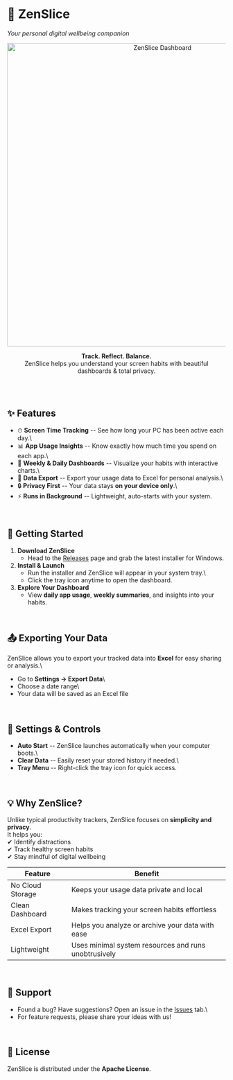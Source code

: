 # 🌿 ZenSlice  
*Your personal digital wellbeing companion*

<p align="center">
  <img src="https://raw.githubusercontent.com/Pratham754/ZenSlice/refs/heads/main/banner.png?token=GHSAT0AAAAAADHW3RHGFOGOI3BYBBUIOXAS2FLKIAA" alt="ZenSlice Dashboard" width="700"/>
</p>

<p align="center">
  <b>Track. Reflect. Balance.</b><br/>
  ZenSlice helps you understand your screen habits with beautiful dashboards & total privacy.
</p>

<br><br>

## ✨ Features

-   ⏱ **Screen Time Tracking** -- See how long your PC has been active
    each day.\
-   📊 **App Usage Insights** -- Know exactly how much time you spend on
    each app.\
-   📅 **Weekly & Daily Dashboards** -- Visualize your habits with
    interactive charts.\
-   📂 **Data Export** -- Export your usage data to Excel for personal
    analysis.\
-   🔒 **Privacy First** -- Your data stays **on your device only**.\
-   ⚡ **Runs in Background** -- Lightweight, auto-starts with your
    system.

<br>

## 🚀 Getting Started

1.  **Download ZenSlice**
    -   Head to the [Releases](../../releases) page and grab the latest
        installer for Windows.
2.  **Install & Launch**
    -   Run the installer and ZenSlice will appear in your system tray.\
    -   Click the tray icon anytime to open the dashboard.
3.  **Explore Your Dashboard**
    -   View **daily app usage**, **weekly summaries**, and insights
        into your habits.

<br>

## 📤 Exporting Your Data

ZenSlice allows you to export your tracked data into **Excel** for easy
sharing or analysis.\
- Go to **Settings → Export Data**\
- Choose a date range\
- Your data will be saved as an Excel file

<br>

## 🔧 Settings & Controls

-   **Auto Start** -- ZenSlice launches automatically when your computer
    boots.\
-   **Clear Data** -- Easily reset your stored history if needed.\
-   **Tray Menu** -- Right-click the tray icon for quick access.

<br>

## 💡 Why ZenSlice?

Unlike typical productivity trackers, ZenSlice focuses on **simplicity
and privacy**.\
It helps you:\
✔ Identify distractions\
✔ Track healthy screen habits\
✔ Stay mindful of digital wellbeing

| Feature | Benefit |
|---------|---------|
| No Cloud Storage | Keeps your usage data private and local |
| Clean Dashboard | Makes tracking your screen habits effortless |
| Excel Export | Helps you analyze or archive your data with ease |
| Lightweight | Uses minimal system resources and runs unobtrusively |

<br>

## 📌 Support

-   Found a bug? Have suggestions? Open an issue in the
    [Issues](../../issues) tab.\
-   For feature requests, please share your ideas with us!

<br>

## 📜 License

ZenSlice is distributed under the **Apache License**.
